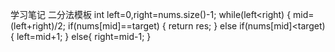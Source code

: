 学习笔记
二分法模板
int left=0,right=nums.size()-1;
while(left<right)
{
mid=(left+right)/2;
if(nums[mid]==target)
{
return res;
}
else if(nums[mid]<target)
{
left=mid+1;
}
else{
right=mid-1;
}
